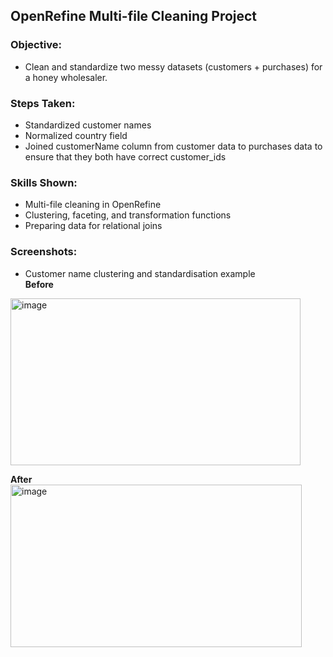 ## OpenRefine Multi-file Cleaning Project  

### Objective:
- Clean and standardize two messy datasets (customers + purchases) for a honey wholesaler.  

### Steps Taken: 
- Standardized customer names  
- Normalized country field   
- Joined customerName column from customer data to purchases data to ensure that they both have correct customer_ids  

### Skills Shown:
- Multi-file cleaning in OpenRefine  
- Clustering, faceting, and transformation functions  
- Preparing data for relational joins  

### Screenshots:  
- Customer name clustering and standardisation example  
**Before**
<img width="464" height="267" alt="image" src="https://github.com/user-attachments/assets/cbc43cf0-c1c2-439c-9eac-7a5946e303ae" />

**After**
<img width="466" height="260" alt="image" src="https://github.com/user-attachments/assets/1a00d377-5288-45e0-8a15-6632a8e688c5" />
